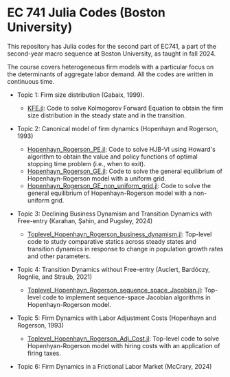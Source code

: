 # EC 741 Julia Codes (Boston University)

This repository has Julia codes for the second part of EC741, a part of the second-year macro sequence at Boston University, as taught in fall 2024.

The course covers heterogeneous firm models with a particular focus on the determinants of aggregate labor demand. All the codes are written in continuous time.
* Topic 1: Firm size distribution (Gabaix, 1999).
  * [KFE.jl](./Topic1/KFE.jl): Code to solve Kolmogorov Forward Equation to obtain the firm size distribution in the steady state and in the transition.

* Topic 2: Canonical model of firm dynamics (Hopenhayn and Rogerson, 1993)
  * [Hopenhayn_Rogerson_PE.jl](./Topic2/Hopenhayn_Rogerson_PE.jl): Code to solve HJB-VI using Howard's algorithm to obtain the value and policy functions of optimal stopping time problem (i.e., when to exit).
  * [Hopenhayn_Rogerson_GE.jl](./Topic2/Hopenhayn_Rogerson_GE.jl): Code to solve the general equilibrium of Hopenhayn-Rogerson model with a uniform grid.
  * [Hopenhayn_Rogerson_GE_non_uniform_grid.jl](./Topic2/Hopenhayn_Rogerson_GE_non_uniform_grid.jl): Code to solve the general equilibrium of Hopenhayn-Rogerson model with a non-uniform grid.

* Topic 3: Declining Business Dynamism and Transition Dynamics with Free-entry (Karahan, Şahin, and Pugsley, 2024)
  * [Toplevel_Hopenhayn_Rogerson_business_dynamism.jl](Topic3/Toplevel_Hopenhayn_Rogerson_business_dynamism.jl): Top-level code to study comparative statics across steady states and transition dynamics in response to change in population growth rates and other parameters.
* Topic 4: Transition Dynamics without Free-entry (Auclert, Bardóczy, Rognlie, and Straub, 2021)
  * [Toplevel_Hopenhayn_Rogerson_sequence_space_Jacobian.jl](Topic4/Toplevel_Hopenhayn_Rogerson_sequence_space_Jacobian.jl): Top-level code to implement sequence-space Jacobian algorithms in Hopenhayn-Rogerson model.
* Topic 5: Firm Dynamics with Labor Adjustment Costs (Hopenhayn and Rogerson, 1993)
  * [Toplevel_Hopenhayn_Rogerson_Adj_Cost.jl](Topic5/Toplevel_Hopenhayn_Rogerson_Adj_Cost.jl): Top-level code to solve Hopenhyan-Rogerson model with hiring costs with an application of firing taxes. 
* Topic 6: Firm Dynamics in a Frictional Labor Market (McCrary, 2024)


